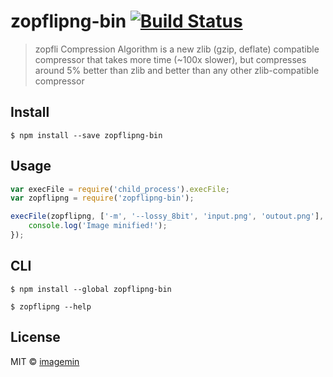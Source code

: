 # zopflipng-bin [![Build Status](https://travis-ci.org/imagemin/zopflipng-bin.svg?branch=master)](https://travis-ci.org/imagemin/zopflipng-bin)

> zopfli Compression Algorithm is a new zlib (gzip, deflate) compatible compressor that takes more time (~100x slower), but compresses around 5% better than zlib and better than any other zlib-compatible compressor


## Install

```
$ npm install --save zopflipng-bin
```


## Usage

```js
var execFile = require('child_process').execFile;
var zopflipng = require('zopflipng-bin');

execFile(zopflipng, ['-m', '--lossy_8bit', 'input.png', 'outout.png'], function (err) {
	console.log('Image minified!');
});
```


## CLI

```
$ npm install --global zopflipng-bin
```

```
$ zopflipng --help
```


## License

MIT © [imagemin](https://github.com/imagemin)
